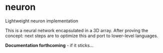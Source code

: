 # neuron
Lightweight neuron implementation

This is a neural network encapsulated in a 3D array.
After proving the concept: next steps are to optimize this and port to lower-level languages.

**Documentation forthcoming** - if it sticks...
